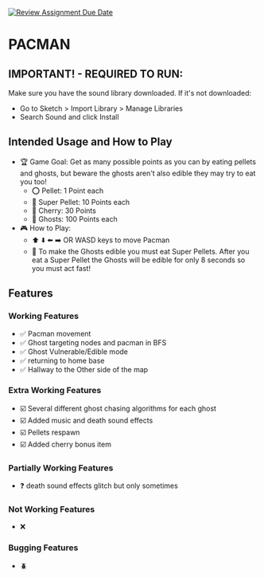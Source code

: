 [![Review Assignment Due Date](https://classroom.github.com/assets/deadline-readme-button-22041afd0340ce965d47ae6ef1cefeee28c7c493a6346c4f15d667ab976d596c.svg)](https://classroom.github.com/a/YxXKqIeT)
# PACMAN

## IMPORTANT! - REQUIRED TO RUN:
Make sure you have the sound library downloaded. If it's not downloaded:
- Go to Sketch > Import Library > Manage Libraries
- Search Sound and click Install

## Intended Usage and How to Play 
- :trophy: Game Goal: Get as many possible points as you can by eating pellets and ghosts, but beware the ghosts aren't also edible they may try to eat you too!
    - :o: Pellet: 1 Point each 
    - :red_circle: Super Pellet: 10 Points each 
    - :cherries: Cherry: 30 Points
    - :ghost: Ghosts: 100 Points each 
- :video_game: How to Play:
    - :arrow_up: :arrow_down: :arrow_left: :arrow_right: OR WASD keys to move Pacman 
    - :spaghetti: To make the Ghosts edible you must eat Super Pellets. After you eat a Super Pellet the Ghosts will be edible for only 8 seconds so you must act fast!

## Features

### Working Features
- :white_check_mark: Pacman movement
- :white_check_mark: Ghost targeting nodes and pacman in BFS 
- :white_check_mark: Ghost Vulnerable/Edible mode 
- :white_check_mark: returning to home base 
- :white_check_mark: Hallway to the Other side of the map 

### Extra Working Features
- :ballot_box_with_check: Several different ghost chasing algorithms for each ghost 
- :ballot_box_with_check: Added music and death sound effects 
- :ballot_box_with_check: Pellets respawn
- :ballot_box_with_check: Added cherry bonus item

### Partially Working Features
-  :question: death sound effects glitch but only sometimes 
 
### Not Working Features
- :x: 

### Bugging Features
- :beetle: 

